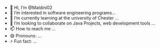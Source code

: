 - 👋 Hi, I’m @Maldini02
- 👀 I’m interested in software engineering programs...
- 🌱 I’m currently learning at the university of Chester ...
- 💞️ I’m looking to collaborate on Java Projects, web development tools ...
- 📫 How to reach me ...
- 😄 Pronouns: ...
- ⚡ Fun fact: ...

<!---
Maldini02/Maldini02 is a ✨ special ✨ repository because its `README.md` (this file) appears on your GitHub profile.
You can click the Preview link to take a look at your changes.
--->
